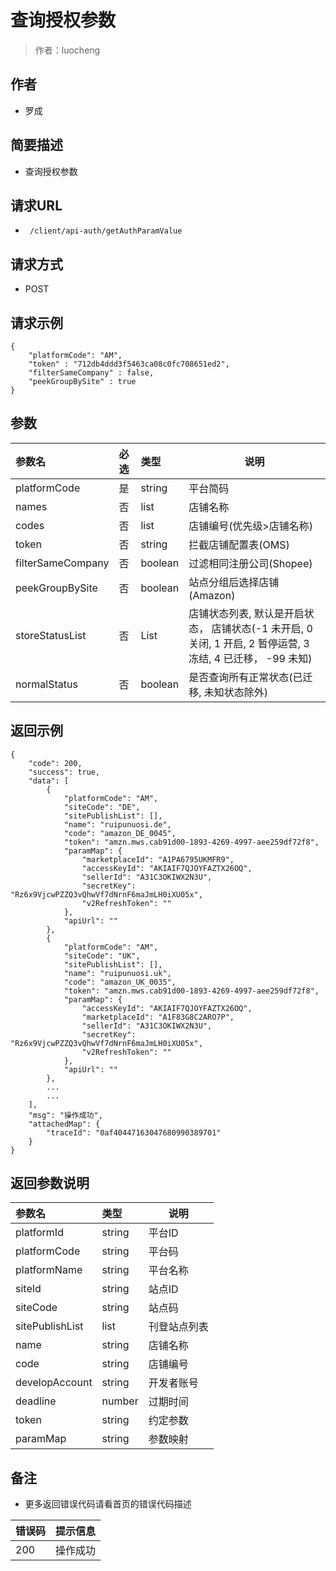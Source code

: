 # 查询授权参数

> 作者：luocheng

## 作者

- 罗成
    
## 简要描述

- 查询授权参数

## 请求URL
- ` /client/api-auth/getAuthParamValue`
  
## 请求方式
- POST 

## 请求示例
```
{
    "platformCode": "AM",
    "token" : "712db4ddd3f5463ca08c0fc708651ed2",
    "filterSameCompany" : false,
    "peekGroupBySite" : true
}
```


## 参数

|参数名|必选|类型|说明|
|:----    |:---|:----- |-----   |
|platformCode |是  |string | 平台简码    |
|names |否  |list | 店铺名称    |
|codes |否  |list | 店铺编号(优先级>店铺名称)   |
|token |否  |string | 拦截店铺配置表(OMS)  |
|filterSameCompany |否  | boolean | 过滤相同注册公司(Shopee) |
|peekGroupBySite |否  | boolean | 站点分组后选择店铺(Amazon) |
|storeStatusList |否  |List | 店铺状态列表, 默认是开启状态， 店铺状态(-1 未开启, 0 关闭, 1 开启, 2 暂停运营, 3 冻结, 4 已迁移， -99 未知)     |
|normalStatus |否  |boolean | 是否查询所有正常状态(已迁移, 未知状态除外)  |




## 返回示例 

``` 
{
    "code": 200,
    "success": true,
    "data": [
        {
            "platformCode": "AM",
            "siteCode": "DE",
            "sitePublishList": [],
            "name": "ruipunuosi.de",
            "code": "amazon_DE_0045",
            "token": "amzn.mws.cab91d00-1893-4269-4997-aee259df72f8",
            "paramMap": {
                "marketplaceId": "A1PA6795UKMFR9",
                "accessKeyId": "AKIAIF7QJOYFAZTX26OQ",
                "sellerId": "A31C3OKIWX2N3U",
                "secretKey": "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",
                "v2RefreshToken": ""
            },
            "apiUrl": ""
        },
        {
            "platformCode": "AM",
            "siteCode": "UK",
            "sitePublishList": [],
            "name": "ruipunuosi.uk",
            "code": "amazon_UK_0035",
            "token": "amzn.mws.cab91d00-1893-4269-4997-aee259df72f8",
            "paramMap": {
                "accessKeyId": "AKIAIF7QJOYFAZTX26OQ",
                "marketplaceId": "A1F83G8C2ARO7P",
                "sellerId": "A31C3OKIWX2N3U",
                "secretKey": "Rz6x9VjcwPZZQ3vQhwVf7dNrnF6maJmLH0iXU05x",
                "v2RefreshToken": ""
            },
            "apiUrl": ""
        },
		...
		...
    ],
    "msg": "操作成功",
    "attachedMap": {
        "traceId": "0af40447163047680990389701"
    }
}
```

## 返回参数说明

|参数名|类型|说明|
|:-----  |:-----|-----                           |
|platformId | string   | 平台ID |
|platformCode | string   | 平台码 |
|platformName | string   | 平台名称 |
|siteId | string   | 站点ID |
|siteCode | string   | 站点码 |
|sitePublishList | list   | 刊登站点列表 |
|name | string   | 店铺名称 |
|code | string   | 店铺编号 |
|developAccount | string   | 开发者账号 |
|deadline | number   | 过期时间 |
|token | string   | 约定参数 |
|paramMap | string   | 参数映射 |




## 备注 

- 更多返回错误代码请看首页的错误代码描述

|错误码|提示信息|
|:----    |:---|
|200 |操作成功  |